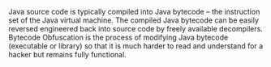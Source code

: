 
Java source code is typically compiled into Java bytecode – the instruction set of the Java virtual machine.
The compiled Java bytecode can be easily reversed engineered back into source
code by freely available decompilers. Bytecode Obfuscation is the process of modifying
Java bytecode (executable or library) so that it is much harder to read and understand
for a hacker but remains fully functional.
